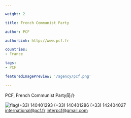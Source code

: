 ```yaml
---

weight: 2

title: French Communist Party

author: PCF

authorLink: http://www.pcf.fr 

countries: 
- France

tags: 
- PCF

featuredImagePreview: '/agency/pcf.png'

---
```


PCF, French Communist Party简介 

<!--more-->

![flag](/agency/pcf.png)(+33) 140401293 (+33) 140401286 (+33) 142404027 international@pcf.fr interpcf@gmail.com